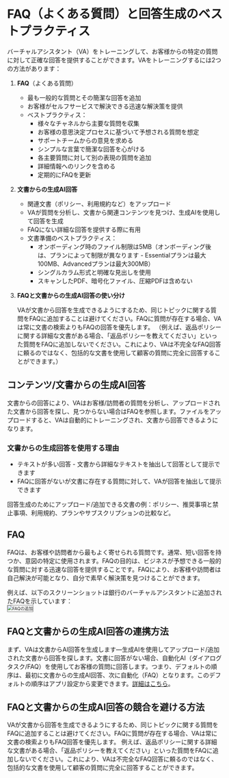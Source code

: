 # FAQ（よくある質問）と回答生成のベストプラクティス

バーチャルアシスタント（VA）をトレーニングして、お客様からの特定の質問に対して正確な回答を提供することができます。VAをトレーニングするには2つの方法があります：

1. **FAQ**（よくある質問）
    * 最も一般的な質問とその簡潔な回答を追加
    * お客様がセルフサービスで解決できる迅速な解決策を提供
    * ベストプラクティス：
        * 様々なチャネルから主要な質問を収集
        * お客様の意思決定プロセスに基づいて予想される質問を想定
        * サポートチームからの意見を求める
        * シンプルな言葉で簡潔な回答を心がける
        * 各主要質問に対して別の表現の質問を追加
        * 詳細情報へのリンクを含める
        * 定期的にFAQを更新

2. **文書からの生成AI回答**
    * 関連文書（ポリシー、利用規約など）をアップロード
    * VAが質問を分析し、文書から関連コンテンツを見つけ、生成AIを使用して回答を生成
    * FAQにない詳細な回答を提供する際に有用
    * 文書準備のベストプラクティス：
        * オンボーディング時のファイル制限は5MB（オンボーディング後は、プランによって制限が異なります - Essentialプランは最大100MB、Advancedプランは最大300MB）
        * シングルカラム形式と明確な見出しを使用
        * スキャンしたPDF、暗号化ファイル、圧縮PDFは含めない

3. **FAQと文書からの生成AI回答の使い分け**

    VAが文書から回答を生成できるようにするため、同じトピックに関する質問をFAQに追加することは避けてください。FAQに質問が存在する場合、VAは常に文書の検索よりもFAQの回答を優先します。
    （例えば、返品ポリシーに関する詳細な文書がある場合、「返品ポリシーを教えてください」といった質問をFAQに追加しないでください。これにより、VAは不完全なFAQ回答に頼るのではなく、包括的な文書を使用して顧客の質問に完全に回答することができます。）

## コンテンツ/文書からの生成AI回答

文書からの回答により、VAはお客様/訪問者の質問を分析し、アップロードされた文書から回答を探し、見つからない場合はFAQを参照します。ファイルをアップロードすると、VAは自動的にトレーニングされ、文書から回答できるようになります。

### 文書からの生成回答を使用する理由

* テキストが多い回答 - 文書から詳細なテキストを抽出して回答として提示できます
* FAQに回答がないが文書に存在する質問に対して、VAが回答を抽出して提示できます

回答生成のためにアップロード/追加できる文書の例：ポリシー、推奨事項と禁止事項、利用規約、プランやサブスクリプションの比較など。

## FAQ

FAQは、お客様や訪問者から最もよく寄せられる質問です。通常、短い回答を持つか、意図の特定に使用されます。FAQの目的は、ビジネスが予想できる一般的な質問に対する迅速な回答を提供することです。FAQにより、お客様や訪問者は自己解決が可能となり、自分で素早く解決策を見つけることができます。

例えば、以下のスクリーンショットは銀行のバーチャルアシスタントに追加されたFAQを示しています：  
<img src="../images/setup-guide-faq.png" alt="FAQの追加" title="FAQの追加" style="border: 1px solid gray; zoom:70%;">

## FAQと文書からの生成AI回答の連携方法

まず、VAは文書からAI回答を生成します—生成AIを使用してアップロード/追加された文書から回答を探します。文書に回答がない場合、自動化AI（ダイアログタスク/FAQ）を使用してお客様の質問に回答します。つまり、デフォルトの順序は、最初に文書からの生成AI回答、次に自動化（FAQ）となります。このデフォルトの順序はアプリ設定から変更できます。[詳細はこちら](./../searchai/setup-search-ai.md#virtual-assistant-fallback-configuration)。

## FAQと文書からの生成AI回答の競合を避ける方法

VAが文書から回答を生成できるようにするため、同じトピックに関する質問をFAQに追加することは避けてください。FAQに質問が存在する場合、VAは常に文書の検索よりもFAQ回答を優先します。
例えば、返品ポリシーに関する詳細な文書がある場合、「返品ポリシーを教えてください」といった質問をFAQに追加しないでください。これにより、VAは不完全なFAQ回答に頼るのではなく、包括的な文書を使用して顧客の質問に完全に回答することができます。

